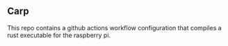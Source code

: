 ## Carp

This repo contains a github actions workflow configuration that compiles a rust executable for the raspberry pi.
